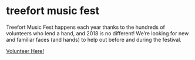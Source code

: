 # treefort music fest

Treefort Music Fest happens each year thanks to the hundreds of volunteers who lend a hand, and 2018 is no different! We’re looking for new and familiar faces (and hands) to help out before and during the festival.

[Volunteer Here!](https://www.treefortmusicfest.com/get-involved/volunteer/)
